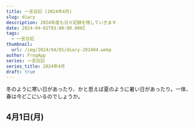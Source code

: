 ```yaml
---
title: 一言日記 (2024年4月)
slug: diary
description: 2024年度も日々記録を残していきます
date: 2024-04-01T03:00:00.000Z
tags:
  - 一言日記
thumbnail:
  url: /img/2024/04/01/diary-202404.webp
author: FrogApp
series: 一言日記
series_title: 2024年4月
draft: true
---
```


冬のように寒い日があったり、かと思えば夏のように暑い日があったり。一体、春は今どこにいるのでしょうか。

## 4月1日(月)　

